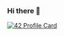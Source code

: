 ### Hi there 👋

[![42 Profile Card](https://1337-readme-xi.vercel.app/api/profile?cursus=42&email=hide&leet_logo=hide&login=jorvarea)](https://github.com/mohouyizme/1337-readme)

<!--
**jorvarea/jorvarea** is a ✨ _special_ ✨ repository because its `README.md` (this file) appears on your GitHub profile.

Here are some ideas to get you started:

- 🔭 I’m currently working on ...
- 🌱 I’m currently learning ...
- 👯 I’m looking to collaborate on ...
- 🤔 I’m looking for help with ...
- 💬 Ask me about ...
- 📫 How to reach me: ...
- 😄 Pronouns: ...
- ⚡ Fun fact: ...
-->
